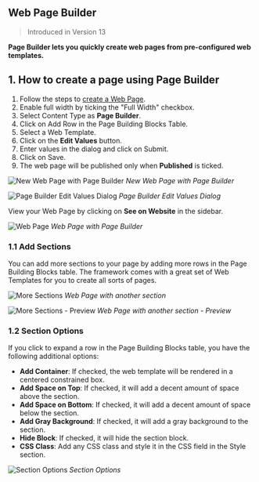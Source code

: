 ## Web Page Builder

> Introduced in Version 13

**Page Builder lets you quickly create web pages from pre-configured web templates.**

## 1\. How to create a page using Page Builder

1.  Follow the steps to [create a Web Page](https://docs.erpnext.com/docs/v13/user/manual/en/website/web-page).
2.  Enable full width by ticking the "Full Width" checkbox.
3.  Select Content Type as **Page Builder**.
4.  Click on Add Row in the Page Building Blocks Table.
5.  Select a Web Template.
6.  Click on the **Edit Values** button.
7.  Enter values in the dialog and click on Submit.
8.  Click on Save.
9.  The web page will be published only when **Published** is ticked.

![New Web Page with Page Builder](https://docs.erpnext.com/files/new-web-page-with-page-builder.png) _New Web Page with Page Builder_

![Page Builder Edit Values Dialog](https://docs.erpnext.com/files/page-builder-edit-values-dialog.png) _Page Builder Edit Values Dialog_

View your Web Page by clicking on **See on Website** in the sidebar.

![Web Page](https://docs.erpnext.com/files/web-page-with-page-builder-preview.png) _Web Page with Page Builder_

### 1.1 Add Sections

You can add more sections to your page by adding more rows in the Page Building Blocks table. The framework comes with a great set of Web Templates for you to create all sorts of pages.

![More Sections](https://docs.erpnext.com/files/web-page-with-more-sections.png) _Web Page with another section_

![More Sections - Preview](https://docs.erpnext.com/files/web-page-with-more-sections-preview.png) _Web Page with another section - Preview_

### 1.2 Section Options

If you click to expand a row in the Page Building Blocks table, you have the following additional options:

*   **Add Container**: If checked, the web template will be rendered in a centered constrained box.
*   **Add Space on Top**: If checked, it will add a decent amount of space above the section.
*   **Add Space on Bottom**: If checked, it will add a decent amount of space below the section.
*   **Add Gray Background**: If checked, it will add a gray background to the section.
*   **Hide Block**: If checked, it will hide the section block.
*   **CSS Class**: Add any CSS class and style it in the CSS field in the Style section.

![Section Options](https://docs.erpnext.com/files/page-builder-section-options.png) _Section Options_